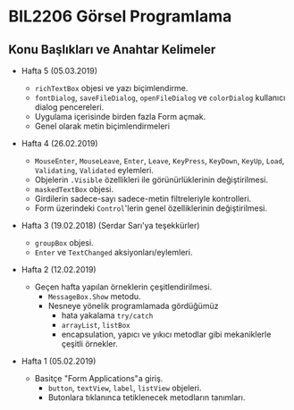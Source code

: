 # BIL2206 Görsel Programlama

## Konu Başlıkları ve Anahtar Kelimeler

- Hafta 5 (05.03.2019)
  - `richTextBox` objesi ve yazı biçimlendirme.
  - `fontDialog`, `saveFileDialog`, `openFileDialog` ve `colorDialog` kullanıcı dialog pencereleri.
  - Uygulama içerisinde birden fazla Form açmak.
  - Genel olarak metin biçimlendirmeleri

- Hafta 4 (26.02.2019)
  - `MouseEnter`, `MouseLeave`, `Enter`, `Leave`, `KeyPress`, `KeyDown`, `KeyUp`, `Load`, `Validating`, `Validated` eylemleri.
  - Objelerin `.Visible` özellikleri ile görünürlüklerinin değiştirilmesi.
  - `maskedTextBox` objesi.
  - Girdilerin sadece-sayı sadece-metin filtreleriyle kontrolleri.
  - Form üzerindeki `Control`'lerin genel özelliklerinin değiştirilmesi.

- Hafta 3 (19.02.2018) (Serdar Sarı'ya teşekkürler)
  - `groupBox` objesi.
  - `Enter` ve `TextChanged` aksiyonları/eylemleri.

- Hafta 2 (12.02.2019)
  - Geçen hafta yapılan örneklerin çeşitlendirilmesi.
    - `MessageBox.Show` metodu.
    - Nesneye yönelik programlamada gördüğümüz
      - hata yakalama `try/catch`
      - `arrayList`, `listBox`
      - encapsulation, yapıcı ve yıkıcı metodlar
      gibi mekaniklerle çeşitli örnekler.

- Hafta 1 (05.02.2019)
  - Basitçe "Form Applications"a giriş.
    - `button`, `textView`, `label`, `listView` objeleri.
    - Butonlara tıklanınca tetiklenecek metodların tanımları.
